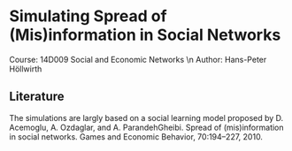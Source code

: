 # Simulating Spread of (Mis)information in Social Networks
Course: 14D009 Social and Economic Networks \n
Author: Hans-Peter Höllwirth 

## Literature
The simulations are largly based on a social learning model proposed by D. Acemoglu, A. Ozdaglar, and A. ParandehGheibi. Spread of (mis)information in social networks. Games and Economic Behavior, 70:194–227, 2010.
